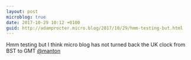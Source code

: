 ```yaml
---
layout: post
microblog: true
date: 2017-10-29 10:12 +0100
guid: http://adamprocter.micro.blog/2017/10/29/hmm-testing-but.html
---
```

Hmm testing but I think micro blog has not turned back the UK clock from BST to GMT [@manton](https://micro.blog/manton)
